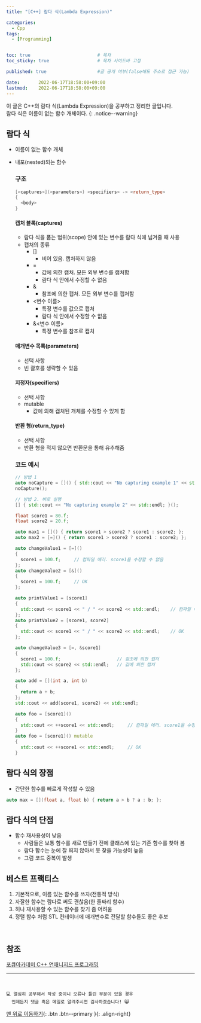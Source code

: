 ```yaml
---
title: "[C++] 람다 식(Lambda Expression)" 

categories:
  - Cpp
tags:
  - [Programming]


toc: true                         # 목차
toc_sticky: true                  # 목차 사이드바 고정

published: true                   #글 공개 여부(false해도 주소로 접근 가능)

date:       2022-06-17T18:58:00+09:00
lastmod:    2022-06-17T18:58:00+09:00
---
```


<!-- description : 25자에서 160자 사이 -->
이 글은 C++의 람다 식(Lambda Expression)을 공부하고 정리한 글입니다.<br>
람다 식은 이름이 없는 함수 개체이다.
{: .notice--warning}

## 람다 식
- 이름이 없는 함수 개체
- 내포(nested)되는 함수

  ### 구조
  ```cpp
  [<captures>](<parameters>) <specifiers> -> <return_type>
  {
    <body>
  }
  ```

  #### 캡처 블록(captures)
  - 람다 식을 품는 범위(scope) 안에 있는 변수를 람다 식에 넘겨줄 때 사용
  - 캡처의 종류
    - []
      - 비어 있음. 캡처하지 않음
    - =
      - 값에 의한 캡처. 모든 외부 변수를 캡처함
      - 람다 식 안에서 수정할 수 없음
    - &
      - 참조에 의한 캡처. 모든 외부 변수를 캡처함
    - <변수 이름>
      - 특정 변수를 값으로 캡처
      - 람다 식 안에서 수정할 수 없음
    - &<변수 이름>
      - 특정 변수를 참조로 캡처

  #### 매개변수 목록(parameters)
  - 선택 사항
  - 빈 괄호를 생략할 수 있음  
  
  #### 지정자(specifiers)
  - 선택 사항
  - mutable
    - 값에 의해 캡처된 개체를 수정할 수 있게 함  
  
  #### 반환 형(return_type)
  - 선택 사항
  - 반환 형을 적지 않으면 반환문을 통해 유추해줌

  ### 코드 예시

  ```cpp
  // 방법 1
  auto noCapture = []() { std::cout << "No capturing example 1" << std::endl; };
  noCapture();

  // 방법 2. 바로 실행
  [] { std::cout << "No capturing example 2" << std::endl; }();

  float score1 = 80.f;
  float score2 = 20.f;

  auto max1 = []() { return score1 > score2 ? score1 : score2; };        // 컴파일 에러
  auto max2 = [=]() { return score1 > score2 ? score1 : score2; };       // OK

  auto changeValue1 = [=]()
  {
    score1 = 100.f;     // 컴파일 에러. score1을 수정할 수 없음
  };
  auto changeValue2 = [&]()
  {
    score1 = 100.f;     // OK
  };

  auto printValue1 = [score1]
  {
    std::cout << score1 << " / " << score2 << std::endl;    // 컴파일 에러. score2에 접근할 수 없음
  };
  auto printValue2 = [score1, score2]
  {
    std::cout << score1 << " / " << score2 << std::endl;    // OK
  };

  auto changeValue3 = [=, &score1]
  {
    score1 = 100.f;                     // 참조에 의한 캡처
    std::cout << score2 << std::endl;   // 값에 의한 캡처
  };

  auto add = [](int a, int b)
  {
    return a + b;
  };
  std::cout << add(score1, score2) << std::endl;

  auto foo = [score1]()
  {
    std::cout << ++score1 << std::endl;     // 컴파일 에러. score1을 수정할 수 없음
  }
  auto foo = [score1]() mutable
  {
    std::cout << ++score1 << std::endl;     // OK
  }
  ```

## 람다 식의 장점
- 간단한 함수를 빠르게 작성할 수 있음
```cpp
auto max = [](float a, float b) { return a > b ? a : b; };
```

## 람다 식의 단점
- 함수 재사용성이 낮음
  - 사람들은 보통 함수를 새로 만들기 전에 클래스에 있는 기존 함수를 찾아 봄
  - 람다 함수는 눈에 잘 띄지 않아서 못 찾을 가능성이 높음
  - 그럼 코드 중복이 발생

## 베스트 프랙티스
1. 기본적으로, 이름 있는 함수를 쓰자(전통적 방식)
2. 자잘한 함수는 람다로 써도 괜찮음(한 줄짜리 함수)
3. 허나 재사용할 수 있는 함수를 찾기 좀 어려움
4. 정렬 함수 처럼 STL 컨테이너에 매개변수로 전달할 함수들도 좋은 후보

<br>

## 참조
[포큐아카데미 C++ 언매니지드 프로그래밍](https://pocu-ko.teachable.com/p/comp3200)

***
<br>

    💻 열심히 공부해서 작성 중이니 오류나 틀린 부분이 있을 경우 
      언제든지 댓글 혹은 메일로 알려주시면 감사하겠습니다! 😸


[맨 위로 이동하기](#){: .btn .btn--primary }{: .align-right}